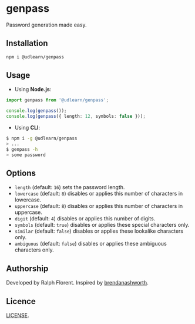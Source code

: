 # genpass

Password generation made easy.

## Installation

```bash
npm i @udlearn/genpass
```

## Usage

- Using **Node.js**:

```ts
import genpass from '@udlearn/genpass';

console.log(genpass());
console.log(genpass({ length: 12, symbols: false }));
```

- Using **CLI**:

```bash
$ npm i -g @udlearn/genpass
> ...
$ genpass -h
> some password
```

## Options

- `length` (default: `16`) sets the password length.
- `lowercase` (default: `8`) disables or applies this number of characters in lowercase.
- `uppercase` (default: `8`) disables or applies this number of characters in uppercase.
- `digit` (default: `4`) disables or applies this number of digits.
- `symbols` (default: `true`) disables or applies these special characters only.
- `similar` (default: `false`) disables or applies these lookalike characters only.
- `ambiguous` (default: `false`) disables or applies these ambiguous characters only.

## Authorship

Developed by Ralph Florent.
Inspired by [brendanashworth](https://github.com/brendanashworth/generate-password).

## Licence

[LICENSE](LICENSE).
